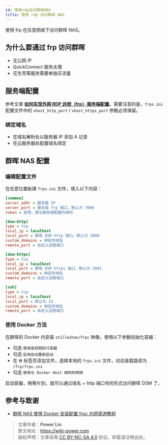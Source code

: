 ```yaml
---
id: 使用rdp访问群晖NAS
title: 使用 rdp 访问群晖 NAS
---
```


使用 frp 在任意网络下访问群晖 NAS。

## 为什么要通过 frp 访问群晖

- 无公网 IP
- QuickConnect 服务太慢
- 花生壳等服务需要单独买流量

## 服务端配置

参考文章 [**如何实现外网 RDP 远控（frp）· 服务端配置**](https://wiki-power.com/%E5%A6%82%E4%BD%95%E5%AE%9E%E7%8E%B0%E5%A4%96%E7%BD%91RDP%E8%BF%9C%E6%8E%A7%EF%BC%88frp%EF%BC%89#%E6%9C%8D%E5%8A%A1%E7%AB%AF%E9%85%8D%E7%BD%AE)。需要注意的是，`frps.ini` 配置文件中的 `vhost_http_port` / `vhost_https_port` 参数必须保留。

### 绑定域名

- 在域名解析处以服务器 IP 添加 A 记录
- 在云服务器处配置域名绑定

## 群晖 NAS 配置

### 编辑配置文件

在任意位置新建 `frps.ini` 文件，填入以下内容：

```ini title="frps.ini"
[common]
server_addr = 服务器 IP
server_port = 服务端 frp 端口，默认为 7000
token = 密钥，需与服务端配置的相同

[dsm-http]
type = tcp
local_ip = localhost
local_port = 群晖 DSM http 端口，默认为 5000
custom_domains = 绑定的域名
remote_port = 自定义远程端口

[dsm-https]
type = tcp
local_ip = localhost
local_port = 群晖 DSM https 端口，默认为 5001
custom_domains = 绑定的域名
remote_port = 自定义远程端口

[ssh]
type = tcp
local_ip = localhost
local_port = 默认为 22
custom_domains = 绑定的域名
remote_port = 自定义远程端口
```

### 使用 Docker 方法

在群晖的 Docker 内安装 `stilleshan/frpc` 映像，使用以下参数初始化容器：

- 勾选 `使用高权限执行容器`
- 勾选 `启用自动重新启动`
- 在 `卷` 标签页添加文件，选择本地的 `frps.ini` 文件，对应装载路径为 `/frp/frpc.ini`
- 勾选 `使用与 Docker Host 相同的网络`

启动容器，稍等片刻，就可以通过域名 + http 端口号的形式访问群晖 DSM 了。

## 参考与致谢

- [群晖 NAS 使用 Docker 安装配置 frpc 内网穿透教程](https://www.ioiox.com/archives/26.html)

> 文章作者：**Power Lin**  
> 原文地址：<https://wiki-power.com>  
> 版权声明：文章采用 [CC BY-NC-SA 4.0](https://creativecommons.org/licenses/by/4.0/deed.zh) 协议，转载请注明出处。
